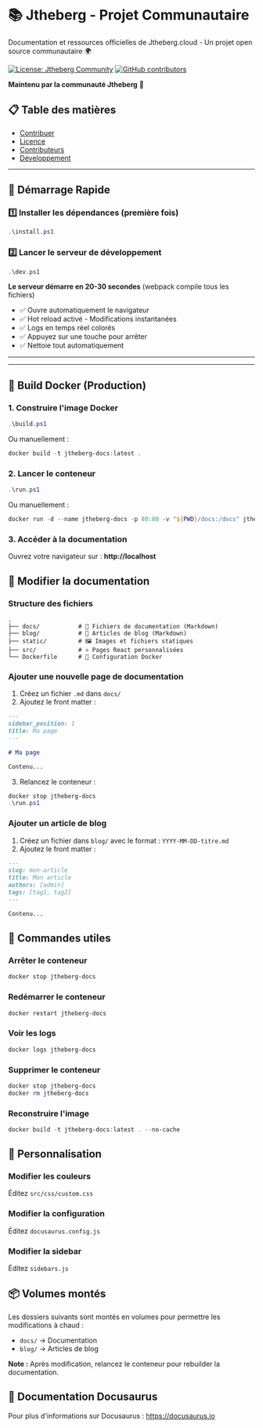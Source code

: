 # 📚 Jtheberg - Projet Communautaire

Documentation et ressources officielles de Jtheberg.cloud - Un projet open source communautaire 🌍

[![License: Jtheberg Community](https://img.shields.io/badge/License-Jtheberg_Community-yellow.svg)](LICENSE)
[![GitHub contributors](https://img.shields.io/github/contributors/Jtheberg-Cloud/documentation)](https://github.com/Jtheberg-Cloud/documentation/graphs/contributors)


**Maintenu par la communauté Jtheberg** 👥

## 📋 Table des matières
- [Contribuer](#-comment-contribuer)
- [Licence](#-licence)
- [Contributeurs](#-contributeurs)
- [Développement](#-développement-local)

---

## 🚀 Démarrage Rapide

### 1️⃣ Installer les dépendances (première fois)

```powershell
.\install.ps1
```

### 2️⃣ Lancer le serveur de développement

```powershell
.\dev.ps1
```

**Le serveur démarre en 20-30 secondes** (webpack compile tous les fichiers)
- ✅ Ouvre automatiquement le navigateur
- ✅ Hot reload activé - Modifications instantanées
- ✅ Logs en temps réel colorés
- ✅ Appuyez sur une touche pour arrêter
- ✅ Nettoie tout automatiquement

---
---

## 🐳 Build Docker (Production)

### 1. Construire l'image Docker

```powershell
.\build.ps1
```

Ou manuellement :
```powershell
docker build -t jtheberg-docs:latest .
```

### 2. Lancer le conteneur

```powershell
.\run.ps1
```

Ou manuellement :
```powershell
docker run -d --name jtheberg-docs -p 80:80 -v "${PWD}/docs:/docs" jtheberg-docs:latest
```

### 3. Accéder à la documentation

Ouvrez votre navigateur sur : **http://localhost**

## 📝 Modifier la documentation

### Structure des fichiers

```
.
├── docs/           # 📄 Fichiers de documentation (Markdown)
├── blog/           # 📝 Articles de blog (Markdown)
├── static/         # 🖼️ Images et fichiers statiques
├── src/            # ⚛️ Pages React personnalisées
└── Dockerfile      # 🐳 Configuration Docker
```

### Ajouter une nouvelle page de documentation

1. Créez un fichier `.md` dans `docs/`
2. Ajoutez le front matter :

```markdown
---
sidebar_position: 1
title: Ma page
---

# Ma page

Contenu...
```

3. Relancez le conteneur :

```powershell
docker stop jtheberg-docs
.\run.ps1
```

### Ajouter un article de blog

1. Créez un fichier dans `blog/` avec le format : `YYYY-MM-DD-titre.md`
2. Ajoutez le front matter :

```markdown
---
slug: mon-article
title: Mon article
authors: [admin]
tags: [tag1, tag2]
---

Contenu...
```

## 🔧 Commandes utiles

### Arrêter le conteneur
```powershell
docker stop jtheberg-docs
```

### Redémarrer le conteneur
```powershell
docker restart jtheberg-docs
```

### Voir les logs
```powershell
docker logs jtheberg-docs
```

### Supprimer le conteneur
```powershell
docker stop jtheberg-docs
docker rm jtheberg-docs
```

### Reconstruire l'image
```powershell
docker build -t jtheberg-docs:latest . --no-cache
```

## 🎨 Personnalisation

### Modifier les couleurs
Éditez `src/css/custom.css`

### Modifier la configuration
Éditez `docusaurus.config.js`

### Modifier la sidebar
Éditez `sidebars.js`

## 📦 Volumes montés

Les dossiers suivants sont montés en volumes pour permettre les modifications à chaud :
- `docs/` → Documentation
- `blog/` → Articles de blog

**Note :** Après modification, relancez le conteneur pour rebuilder la documentation.

## 📖 Documentation Docusaurus

Pour plus d'informations sur Docusaurus : https://docusaurus.io
